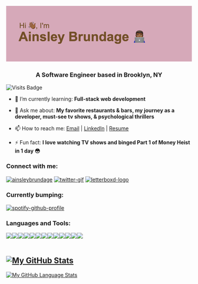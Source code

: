 ![MasterHead](https://raw.githubusercontent.com/AinsleyB29/AinsleyB29/7ab523549683d35070a86637462dc6d26792357a/header.png)

<h3 align="center">A Software Engineer based in Brooklyn, NY</h3>

![Visits Badge](https://badges.pufler.dev/visits/ainsleyb29/ainsleyb29)

- 🌱 I’m currently learning: **Full-stack web development**

- 💬 Ask me about: **My favorite restaurants & bars, my journey as a developer, must-see tv shows, & psychological thrillers**

- 📫 How to reach me: <a href="mailto:abrundage95@gmail.com">Email</a> | <a href="https://www.linkedin.com/in/ainsleybrundage">LinkedIn</a> | <a href="https://drive.google.com/file/d/1Qq4Ss5-NpRwlPnKZRKV93u1y4OFIjlPt/view">Resume</a>

- ⚡ Fun fact: **I love watching TV shows and binged Part 1 of Money Heist in 1 day 😳**

<h3 align="left">Connect with me:</h3>
<p align="left">
<a href="https://linkedin.com/in/ainsleybrundage" target="blank"><img align="center" src="https://raw.githubusercontent.com/rahuldkjain/github-profile-readme-generator/master/src/images/icons/Social/linked-in-alt.svg" alt="ainsleybrundage" height="30" width="40" /></a>
 <a href="https://twitter.com/ainsleycodes" target="blank"><img align="center" src="https://img.icons8.com/clouds/200/000000/twitter-circled.png" alt="twitter-gif" height="30" width="40" /></a> 
 <a href="https://letterboxd.com/AinsleyB29/" target="blank"><img align="center" src="https://a.ltrbxd.com/logos/letterboxd-decal-dots-pos-rgb.svg" alt="letterboxd-logo" height="30" width="40" /></a>

<h3 align="left">Currently bumping:</h3>
<div style="display": inline_block">
                                   
[![spotify-github-profile](https://spotify-github-profile.vercel.app/api/view?uid=22kmt5fnbjwed2hzm6runeovi&cover_image=true&theme=novatorem&bar_color=53b14f&bar_color_cover=true)](https://spotify-github-profile.vercel.app/api/view?uid=22kmt5fnbjwed2hzm6runeovi&redirect=true)
                                   
</div>
  
</p>




<h3 align="left">Languages and Tools:</h3>

<img align="left" img src="https://img.icons8.com/dusk/45/000000/javascript-logo.png"/>
<img align="left" img src="https://img.icons8.com/dusk/45/000000/html-5.png"/>
<img align="left" img src="https://img.icons8.com/dusk/45/000000/css3.png"/>
<img align="left" img src="https://img.icons8.com/dusk/45/000000/react.png"/>
<img align="left" img src="https://img.icons8.com/color/45/000000/nodejs.png"/>
<img align="left" img src="https://img.icons8.com/color/45/000000/express.png"/>
<img align="left" img src="https://img.icons8.com/color/45/000000/python.png"/>
<img align="left" img src="https://img.icons8.com/color/45/000000/django.png"/>
<img align="left" img src="https://img.icons8.com/nolan/45/git.png"/>
<img align="left" img src="https://img.icons8.com/dusk/45/000000/github.png"/>
<img align="left" img src="https://img.icons8.com/color/45/000000/postgreesql.png"/>
<img align="left" img src="https://img.icons8.com/color/45/000000/mongodb.png"/>
<img align="left" img src="https://img.icons8.com/color/45/000000/slack-new.png"/>

<br></br>

[![My GitHub Stats](https://github-readme-stats.vercel.app/api/?username=ainsleyb29&count_private=true&theme=calm&show_icons=true)]()
- 
[![My GitHub Language Stats](https://github-readme-stats.vercel.app/api/top-langs/?username=ainsleyb29&layout=compact&langs_count=5&theme=calm)]()

